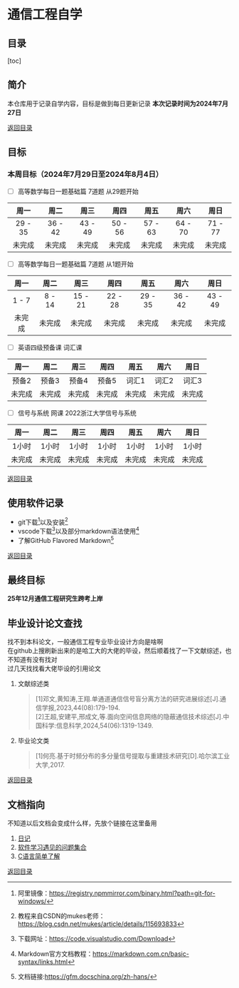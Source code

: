 # 通信工程自学

## 目录  
[toc] 

## 简介
本仓库用于记录自学内容，目标是做到每日更新记录
**本次记录时间为2024年7月27日**  

[返回目录](#目录)  

## 目标
### 本周目标（2024年7月29日至2024年8月4日）  
- [ ] 高等数学每日一题基础篇 7道题  从29题开始

| 周一 | 周二 | 周三 | 周四 | 周五 | 周六 | 周日 |
|:---:|:---:|:---:|:---:|:---:|:---:|:---:|
|29 - 35|36 - 42|43 - 49|50 - 56|57 - 63|64 - 70|71 - 77|
| 未完成 | 未完成 | 未完成 | 未完成 | 未完成 | 未完成 | 未完成 |   

- [ ] 高等数学每日一题基础篇 7道题  从1题开始  

| 周一 | 周二 | 周三 | 周四 | 周五 | 周六 | 周日 |
|:---:|:---:|:---:|:---:|:---:|:---:|:---:|
|1 - 7|8 - 14|15 - 21|22 - 28|29 - 35|36 - 42|43 - 49|
| 未完成 | 未完成 | 未完成 | 未完成 | 未完成 | 未完成 | 未完成 |  

- [ ] 英语四级预备课 词汇课  

| 周一 | 周二 | 周三 | 周四 | 周五 | 周六 | 周日 |
|:---:|:---:|:---:|:---:|:---:|:---:|:---:|
| 预备2 | 预备3 | 预备4 | 预备5 | 词汇1 | 词汇2 | 词汇3 |  
| 未完成 | 未完成 | 未完成 | 未完成 | 未完成 | 未完成 | 未完成 |  

- [ ] 信号与系统 网课 2022浙江大学信号与系统  

| 周一 | 周二 | 周三 | 周四 | 周五 | 周六 | 周日 |
|:---:|:---:|:---:|:---:|:---:|:---:|:---:|
| 1小时 | 1小时 | 1小时 | 1小时 | 1小时 | 1小时 | 1小时 |  
| 未完成 | 未完成 | 未完成 | 未完成 | 未完成 | 未完成 | 未完成 |  

[返回目录](#目录)  

## 使用软件记录
- git下载[^1]以及安装[^2]  
- vscode下载[^3]以及部分markdown语法使用[^4]
- 了解GitHub Flavored Markdown[^5]  

[返回目录](#目录)  

## 最终目标
**25年12月通信工程研究生跨考上岸**

## 毕业设计论文查找
找不到本科论文，一般通信工程专业毕业设计方向是啥啊  
在github上搜刷新出来的是哈工大的大佬的毕设，然后顺着找了一下文献综述，也不知道有没有找对  
过几天找找看大佬毕设的引用论文
1. 文献综述类
    > [1]邓文,黄知涛,王翔.单通道通信信号盲分离方法的研究进展综述[J].通信学报,2023,44(08):179-194.  
    > [2]王超,安建平,邢成文,等.面向空间信息网络的隐蔽通信技术综述[J].中国科学:信息科学,2024,54(06):1319-1349.  
2. 毕业论文类  
    > [1]何亮.基于时频分布的多分量信号提取与重建技术研究[D].哈尔滨工业大学,2017.  

[返回目录](#目录)  
    
## 文档指向
不知道以后文档会变成什么样，先放个链接在这里备用
1. [日记](/diary)
2. [软件学习遇见的问题集合](/issue)  
3. [C语言简单了解](/c)  

[返回目录](#目录)  




  
[^1]:阿里镜像：https://registry.npmmirror.com/binary.html?path=git-for-windows/ 
[^2]:教程来自CSDN的mukes老师：https://blog.csdn.net/mukes/article/details/115693833  
[^3]:下载网址：https://code.visualstudio.com/Download  
[^4]:Markdown官方文档教程：https://markdown.com.cn/basic-syntax/links.html  
[^5]:文档链接:https://gfm.docschina.org/zh-hans/
